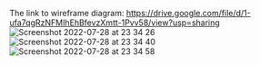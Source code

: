 The link to wireframe diagram: https://drive.google.com/file/d/1-ufa7qgRzNFMIhEhBfevzXmtt-1Pvv58/view?usp=sharing
![Screenshot 2022-07-28 at 23 34 26](https://user-images.githubusercontent.com/74383677/181648462-b2f8b9fa-33a6-40e6-b689-c672ec793fe7.png)
![Screenshot 2022-07-28 at 23 34 40](https://user-images.githubusercontent.com/74383677/181648486-3d809891-8de6-4d44-b1d7-313cb13696a1.png)
![Screenshot 2022-07-28 at 23 34 58](https://user-images.githubusercontent.com/74383677/181648517-452b7532-1017-4faa-b38d-45cd63886666.png)
